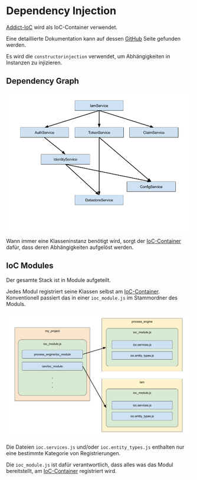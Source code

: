 # Dependency Injection

[Addict-IoC](../../../GLOSSARY.md#addict-ioc) wird als IoC-Container
verwendet.

Eine detaillierte Dokumentation kann auf dessen
[GitHub](https://github.com/5minds/addict-ioc) Seite gefunden werden.

Es wird die `constructorinjection` verwendet, um Abhängigkeiten in Instanzen zu
injizieren.

## Dependency Graph

![Dependency Graph](images/dependency-graph.png)

Wann immer eine Klasseninstanz benötigt wird, sorgt der 
[IoC-Container](../../../GLOSSARY.md#ioc) dafür,
dass deren Abhängigkeiten aufgelöst werden.

## IoC Modules

Der gesamte Stack ist in Module aufgeteilt.

Jedes Modul registriert seine Klassen selbst am
[IoC-Container](../../../GLOSSARY.md#ioc). Konventionell passiert das in
einer `ioc_module.js` im Stammordner des Moduls.

![IoC Modules](images/ioc-modules.png)

Die Dateien `ioc.services.js` und/oder `ioc.entity_types.js` enthalten nur eine
bestimmte Kategorie von Registrierungen.

Die `ioc_module.js` ist dafür verantwortlich, dass alles was das Modul
bereitstellt, am [IoC-Container](../../../GLOSSARY.md#ioc) registriert
wird.
